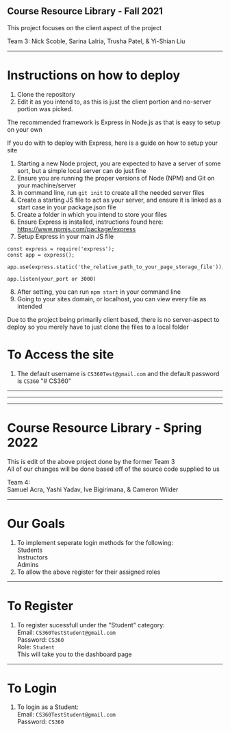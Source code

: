 ## Course Resource Library - Fall 2021

This project focuses on the client aspect of the project

Team 3: 
Nick Scoble, Sarina Lalria, Trusha Patel, & Yi-Shian Liu

--- 

# Instructions on how to deploy
1. Clone the repository
2. Edit it as you intend to, as this is just the client portion and no-server portion was picked.

The recommended framework is Express in Node.js as that is easy to setup on your own

If you do with to deploy with Express, here is a guide on how to setup your site
1. Starting a new Node project, you are expected to have a server of some sort, but a simple local server can do just fine
2. Ensure you are running the proper versions of Node (NPM) and Git on your machine/server
3. In command line, run `git init` to create all the needed server files 
4. Create a starting JS file to act as your server, and ensure it is linked as a start case in your package.json file 
5. Create a folder in which you intend to store your files
6. Ensure Express is installed, instructions found here: https://www.npmjs.com/package/express
7. Setup Express in your main JS file

```
const express = require('express');
const app = express();

app.use(express.static('the_relative_path_to_your_page_storage_file')); 

app.listen(your_port or 3000)
```

8. After setting, you can run `npm start` in your command line
9. Going to your sites domain, or localhost, you can view every file as intended

Due to the project being primarily client based, there is no server-aspect to deploy so you merely have to just clone the files to a local folder

# To Access the site
1. The default username is `CS360Test@gmail.com` and the default password is `CS360` 
"# CS360" 

---
---
---

# Course Resource Library - Spring 2022

This is edit of the above project done by the former Team 3<br/>
All of our changes will be done based off of the source code supplied to us

Team 4:<br/>
Samuel Acra, Yashi Yadav, Ive Bigirimana, & Cameron Wilder

--- 

# Our Goals
1.  To implement seperate login methods for the following:<br />
        Students<br />
        Instructors<br/>
        Admins<br/>
2.  To allow the above register for their assigned roles

--- 

# To Register
1.  To register sucessfull under the "Student" category:<br/>
        Email: `CS360TestStudent@gmail.com`<br/>
        Password: `CS360`<br/>
        Role: `Student`<br/>
    This will take you to the dashboard page

---

# To Login
1.  To login as a Student:<br/>
        Email: `CS360TestStudent@gmail.com`<br/>
        Password: `CS360`<br/>